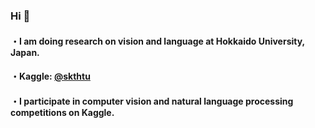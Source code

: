 ### Hi 👋
#### ・I am doing research on vision and language at Hokkaido University, Japan.
#### ・Kaggle: [@skthtu](https://www.kaggle.com/skthtu) <!--[your id](https://road-to-kaggle-grandmaster.vercel.app/api/simple/skthtu)-->
#### ・I participate in computer vision and natural language processing competitions on Kaggle.

 <!--
### Kaggle
![competition](https://road-to-kaggle-grandmaster.vercel.app/api/badges/skthtu/competition)
![dataset](https://road-to-kaggle-grandmaster.vercel.app/api/badges/skthtu/dataset)
![notebook](https://road-to-kaggle-grandmaster.vercel.app/api/badges/skthtu/notebook)
![discussion](https://road-to-kaggle-grandmaster.vercel.app/api/badges/skthtu/discussion)
-->
